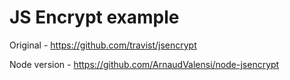 # JS Encrypt example 

Original - https://github.com/travist/jsencrypt

Node version - https://github.com/ArnaudValensi/node-jsencrypt

